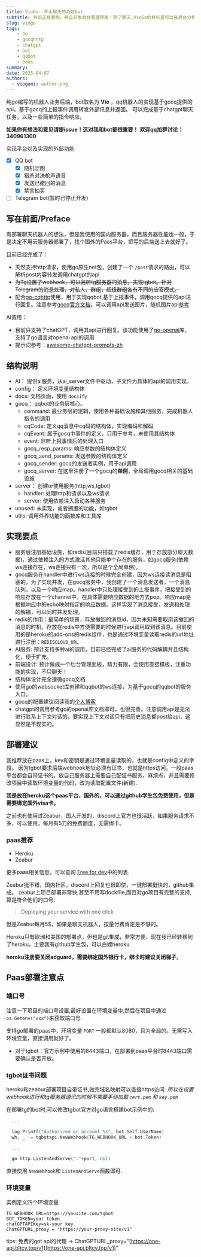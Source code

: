 ```yaml
---
title: VioGo--不止聊天的奇妙bot
subtitle: 目前正在重构，并且开发后台管理界面！除了聊天,VioGo的目标是可以在后台分析聊天数据的奇妙bot！
slug: viogo
tags:
    - Go
    - gocqhttp
    - chatgpt
    - bot
    - qqbot
    - paas
summary: 
date: 2025-04-07
authors:
  - viogami: author.png
---
```


纯go编写的机器人业务后端，bot取名为 **Vio** ，qq机器人的实现基于gocq提供的api，基于gocq的上报事件调用转发外部讯息并返回。
可以完成基于chatgpt聊天任务，以及一些简单的指令响应。

**如果你有想法和意见请提issue！这对我和bot都很重要！**
**欢迎qq加群讨论：340961300**

<!-- more -->

实现平台以及实现的外部功能:

- [X] QQ bot
  - [X] 随机涩图
  - [X] 猎杀对决枪声语音
  - [X] 发送已撤回的消息
  - [X] 禁言抽奖
- [ ] Telegram bot(暂时已停止开发)

## 写在前面/Preface

有部署聊天机器人的想法，但是我使用的国内服务器，而且服务器性能也一般，于是决定不用云服务器部署了，找个国外的Paas平台，把写的后端送上去就好了。

目前已经完成了：

- 天然支持http请求，使用go原生net包，创建了一个 `/post`请求的路由，可以解析post内容转发调用chatgpt的api
- ~~为Tg设置了webhook，可以监听tg服务器的消息，实现tgbot。针对Telegram的消息处理，对私人，群组，超级群组各有不同的应答模式。~~
- 配合[go-cqhttp](https://github.com/Mrs4s/go-cqhttp)使用，用于实现qqbot,基于上报事件，调用gocq提供的api进行回复。注意参考[gocq官方文档](https://docs.go-cqhttp.org/reference/#websocket)。可以调用api发送图片，随机图片api[参考](https://api.lolicon.app/setu/v2)

AI调用：

- 目前只支持了chatGPT，调用其api进行回复。该功能使用了[go-openai](https://github.com/sashabaranov/go-openai)库，支持了go语言对openai api的调用
- 提示词参考：[awesome-chatgpt-prompts-zh](https://github.com/PlexPt/awesome-chatgpt-prompts-zh/blob/main/prompts-zh.json)

## 结构说明

- AI： 提供ai服务，从ai_server文件中驱动，子文件为具体的api的调用实现。
- config： 定义环境变量结构体
- docs: 文档页面，使用 `docsify`
- gocq： qqbot的业务层核心。
  - command: 最业务层的逻辑，使用各种基础设施和其他服务，完成机器人指令的调用
  - cqCode: 定义qq消息中cq码的结构体，实现编码和解码
  - cqEvent: 属于gocq中事件的定义，只用于参考，未使用其结构体
  - event: 监听上报事情后的处理入口
  - gocq_resp_params: 响应参数的结构体定义
  - gocq_send_params: 发送参数的结构体定义
  - gocq_sender: gocq的发送者实例，用于api调用
  - gocq_server: 在这里注册了一个gocq的**单例**，全局调用gocq相关的基础设施
- server： 创建or使用服务(http,ws,tgbot)
  - handler: 处理http和请求以及ws请求
  - server: 使用依赖注入启动各种服务
- unused: 未实现，或者搁置的功能，如tgbot
- utils: 调用外界功能的函数库和工具库

## 实现要点

- 服务层注册基础设施，如redis(目前只搭载了redis缓存，用于存放部分聊天数据)，通过依赖注入的方式激活其他只能单个存在的服务，如gocq服务(依赖ws连接存在，ws连接只有一次，所以是个全局单例)。
- gocq服务在handler中进行ws连接的时候完全创建，因为ws连接读消息是阻塞的，为了实现并发，在gocq服务中，我创建了一个消息发送者，一个消息队列，以及一个响应map。handler中只处理接受到的上报事件，把接受到的响应存放在一个channel中，在具体需要响应数据的地方去pop。响应map是根据响应中的echo映射指定的响应数据。这样实现了消息接受，发送和处理的解耦，可以同时并发处理。
- redis的作用：最简单的场景，存放撤回的消息id，因为未知需要取用该撤回的消息的时机，存放在redis中方便需要的时候进行api调用取到该消息。目前使用的是heroku的add-ons的redis组件，也是通过环境变量读取redis的url地址进行注册：`REDISCLOUD_URL`
- AI服务: 预计支持多种ai的调用，目前已经完成了ai服务的代码解耦并且结构化，便于扩充。
- 前端设计: 预计做成一个后台管理面板，精力有限，会使用直接模板，注重功能的实现，不只聊天！
- 结构体设计完全遵循gocq文档
- 使用go的websocket库创建和qqbot的ws连接，为基于gocq的qqbot的服务入口。
- gocq的配置建议阅读我的[个人博客](http://viogami.tech/index.php/blog/144/)
- chatgpt的调用参考go的openai库文档即可，也很完善。注意调用api是无法进行联系上下文对话的，要实现上下文对话只有把历史消息都post给api，这显然是不现实的。

## 部署建议

我推荐放在paas上，key和密钥是通过环境变量读取的，也就是config中定义的字段。
因为tgbot要求后端webhook地址必须有证书，也就是https访问。一般paas平台都会自带证书的，放自己服务器上需要自己配证书服务，麻烦点，并且需要修改项目中读取环境变量的代码，改为读取配置文件(新建).

**我是放在heroku这个paas平台，国外的，可以通过github学生包免费使用，但是需要绑定国外visa卡。**

之前也有使用过Zeabur，国人开发的，discord上官方也很活跃，如果服务请求不多，可以使用，每月有5刀的免费额度，无需绑卡。

### paas推荐

- Heroku
- Zeabur

 更多paas相关信息，可以查询 [Free for dev](https://github.com/ripienaar/free-for-dev)中的列表.

Zeabur挺不错，国内社区，discord上回复也很即使，一键部署挺快的，github集成。
zeabur上项目部署非常快,甚至不用写dockfile,而且对go项目有完整的支持,算是符合他们的口号:

> Deploying your service with one click

但是Zeabur每月5$，如果是聊天机器人，按量付费肯定是不够的。

Heroku只有欧洲和美国的部署点，但也是git集成，非常方便，现在我已经转移到了heroku，主要我有github学生包，可以白嫖heroku

**heroku注册要关闭adguard，需要绑定国外银行卡，绑卡时建议关闭梯子**。

## Paas部署注意点

### 端口号

注意一下项目的端口号设置,最好设置在环境变量中,然后在项目中通过 `os.Getenv("xxx")`来获取端口号.

支持go部署的paas中，环境变量 `PORT` 一般都默认8080，且为全局的。无需写入环境变量，直接调用就好了。

- 对于tgbot：官方示例中使用的8443端口，在部署到paas平台时8443端口需要确认是否开放。

### tgbot证书问题

heroku和zeabur部署项目自带证书,做完域名映射可以直接https访问.
*所以在设置webhook进行和tg服务器通讯的时候不需要手动加载 `cert.pem` 和 `key.pem`*

在部署tg的bot时,可以修改tgbot官方对go语言搭建bot示例中的:

```go
  ...

  log.Printf("Authorized on account %s", bot.Self.UserName)
  wh, _ := tgbotapi.NewWebhook(TG_WEBHOOK_URL + bot.Token)

  ...

  go http.ListenAndServe(":"+port, nil)
```

直接使用 `NewWebhook`和 `ListenAndServe`函数即可.

### 环境变量

实例定义四个环境变量

```env
TG_WEBHOOK_URL=https://yousite.com/tgbot
BOT_TOKEN=your token
chatGPTAPIKey=sk-your key
ChatGPTURL_proxy = "https://your-proxy-site/v1"
```

tips: 免费的gpt api的代理 -> ChatGPTURL_proxy="[https://one-api.bltcy.top/v1](https://one-api.bltcy.top/v1)"

<script src="https://giscus.app/client.js"
        data-repo="viogami/blog"
        data-repo-id="R_kgDOORWDyA"
        data-category="Announcements"
        data-category-id="DIC_kwDOORWDyM4Conxc"
        data-mapping="pathname"
        data-strict="0"
        data-reactions-enabled="1"
        data-emit-metadata="0"
        data-input-position="top"
        data-theme="preferred_color_scheme"
        data-lang="zh-CN"
        crossorigin="anonymous"
        async>
</script>
